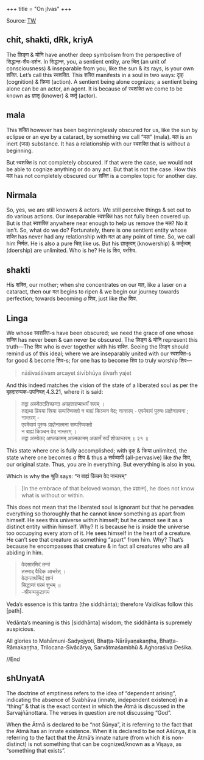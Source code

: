 +++
title = "On jIvas"
+++

Source: [TW](https://en.rattibha.com/thread/1309097660197023744)

## chit, shakti, dRk, kriyA
The लिङ्ग & योनि have another deep symbolism from the perspective of सिद्धान्त-शैव-दर्शन. In सिद्धान्त, you, a sentient entity, are चित् (an unit of consciousness) & inseparable from you, like the sun & its rays, is your own शक्ति. Let’s call this स्वशक्ति. This शक्ति manifests in a soul in two ways: दृक् (cognition) & क्रिया (action). A sentient being alone cognizes; a sentient being alone can be an actor, an agent. It is because of स्वशक्ति we come to be known as ज्ञातृ (knower) & कर्तृ (actor).

## mala
This शक्ति however has been beginninglessly obscured for us, like the sun by eclipse or an eye by a cataract, by something we call “मल” (mala). मल is an inert (जड) substance. It has a relationship with our स्वशक्ति that is without a beginning.

But स्वशक्ति is not completely obscured. If that were the case, we would not be able to cognize anything or do any act. But that is not the case. How this मल has not completely obscured our शक्ति is a complex topic for another day.

## Nirmala
So, yes, we are still knowers & actors.  We still perceive things & set out to do various actions. Our inseparable स्वशक्ति has not fully been covered up.  But is that स्वशक्ति anywhere near enough to help us remove the मल? No it isn’t. So, what do we do? Fortunately, there is one sentient entity whose शक्ति has never had any relationship with मल at any point of time. So, we call him निर्मल. He is also a pure चित् like us. But his ज्ञातृत्वम् (knowership) & कर्तृत्वम् (doership) are unlimited. Who is he? He is शिव, परशिव.

## shakti
His शक्ति, our mother; when she concentrates on our मल, like a laser on a cataract, then our मल begins to ripen & we begin our journey towards perfection; towards becoming *a* शिव, just like *the* शिव.

## Linga
We whose स्वशक्ति-s have been obscured; we need the grace of one whose शक्ति has never been & can never be obscured. The लिङ्ग & योनि represent this truth—The शिव who is ever together with his शक्ति. Seeing the लिङ्ग should remind us of this ideal; where we are inseparably united with our स्वशक्ति-s for good & become शिव-s; for one has to become शिव to truly worship शिव—

> nāśivaśśivam arcayet
śivībhūya śivam̐ yajet

And this indeed matches the vision of the state of a liberated soul as per the बृहदारण्यक-उपनिषत् 4.3.21, where it is said:

> तद्वा अस्यैतदतिच्छन्दा अपहतपाप्माभयँ रूपम् ।  
> तद्यथा प्रियया स्रिया सम्परिष्वक्तो न बाह्यं किञ्चन वेद; नान्तरम् - एवमेवायं पुरुषः प्राज्ञेनात्मना ; नान्तरम् -  
> एवमेवायं पुरुषः प्राज्ञेनात्मना सम्परिष्वक्तो  
> न बाह्यं किञ्चन वेद नान्तरम् ।  
> तद्वा अस्येतद् आप्तकामम् आत्मकामम् अकामँ रूपँ शोकान्तरम् ॥ २१ ॥

This state where one is fully accomplished; with दृक् & क्रिया unlimited, the state where one becomes *a* शिव & thus a सर्वव्यापी (all-pervasive) like *the* शिव, our original state. Thus, you are in everything. But everything is also in you.

Which is why the श्रुति says: “न बाह्यं किंचन वेद नान्तरम्”

> [In the embrace of that beloved woman, the प्रज्ञात्म], he does not know what is without or within.

This does not mean that the liberated soul is ignorant but that he pervades everything so thoroughly that he cannot know something as apart from himself. He sees this universe within himself; but he cannot see it as a distinct entity within himself. Why? It is because he is inside the universe too occupying every atom of it. He sees himself in the heart of a creature. He can’t see that creature as something “apart” from him. Why? That’s because he encompasses that creature & in fact all creatures who are all abiding in him.

> वेदसारमिदं तन्त्रं  
तस्माद् वैदिक आचरेत् ।  
वेदान्तार्थमिदं ज्ञानं  
सिद्धान्तं परमं शुभम् ॥  
-श्रीमन्मकुटागम

Veda’s essence is this tantra (the siddhānta); therefore Vaidikas follow this [path].

Vedānta’s meaning is this [siddhānta] wisdom; the siddhānta is supremely auspicious.

All glories to Mahāmuni-Sadyojyoti, Bhaṭṭa-Nārāyaṇakaṇṭha, Bhaṭṭa-Rāmakaṇṭha, Trilocana-Śivācārya, Sarvātmaśambhū & Aghoraśiva Deśika.

//End

## shUnyatA
The doctrine of emptiness refers to the idea of “dependent arising”, indicating the absence of Svabhāva (innate, independent existence) in a “thing” & that is the exact context in which the Ātmā is discussed in the Sarvajñānottara. The verses in question are not discussing “God”.

When the Ātmā is declared to be “not Śūnya”, it is referring to the fact that the Ātmā has an innate existence. When it is declared to be not Aśūnya, it is referring to the fact that the Ātmā’s innate nature (from which it is non-distinct) is not something that can be cognized/known as a Vișaya, as “something that exists”.
